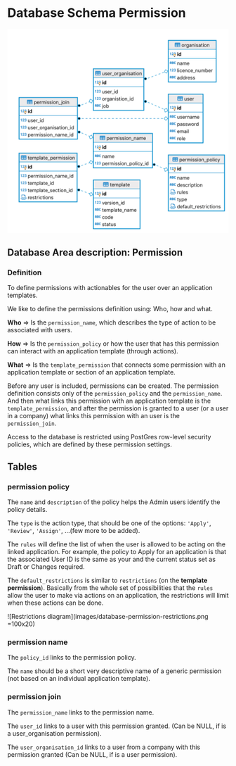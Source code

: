 # Database Schema Permission

![Database Schema](images/database-schema-permission.png)

## Database Area description: Permission

### Definition

To define permissions with actionables for the user over an application templates.

We like to define the permissions definition using: Who, how and what.

**Who** => Is the `permission_name`, which describes the type of action to be associated with users.

**How** => Is the `permission_policy` or how the user that has this permission can interact with an application template (through actions).

**What** => Is the `template_permission` that connects some permission with an application template or section of an application template.

Before any user is included, permissions can be created. The permission definition consists only of the `permission_policy` and the `permission_name`. And then what links this permission with an application template is the `template_permission`, and after the permission is granted to a user (or a user in a company) what links this permission with an user is the `permission_join`.

Access to the database is restricted using PostGres row-level security policies, which are defined by these permission settings.

## Tables

### permission policy

The `name` and `description` of the policy helps the Admin users identify the policy details.

The `type` is the action type, that should be one of the options: `'Apply'`, `'Review'`, `'Assign'`, ...(few more to be added).

The `rules` will define the list of when the user is allowed to be acting on the linked application. For example, the policy to Apply for an application is that the associated User ID is the same as your and the current status set as Draft or Changes required.

The `default_restrictions` is similar to `restrictions` (on the **template permission**). Basically from the whole set of possibilities that the `rules` allow the user to make via actions on an application, the restrictions will limit when these actions can be done.

![Restrictions diagram](images/database-permission-restrictions.png =100x20)

### permission name

The `policy_id` links to the permission policy.

The `name` should be a short very descriptive name of a generic permission (not based on an individual application template).

### permission join

The `permission_name` links to the permission name.

The `user_id` links to a user with this permission granted. (Can be NULL, if is a user_organisation permission).

The `user_organisation_id` links to a user from a company with this permission granted (Can be NULL, if is a user permission).
